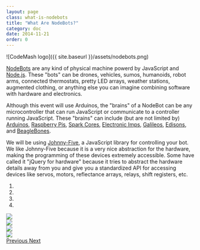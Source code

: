 ```yaml
---
layout: page
class: what-is-nodebots
title: "What Are NodeBots?"
category: doc
date: 2014-11-21
order: 0
---
```


![CodeMash logo]({{ site.baseurl }}/assets/nodebots.png)

[NodeBots](http://nodebots.io) are any kind of physical machine powerd by JavaScript and [Node.js](http://nodejs.org).  These "bots" can be drones, vehicles, sumos, humanoids, robot arms, connected thermostats, pretty LED arrays, weather stations, augmented clothing, or anything else you can imagine combining software with hardware and electronics.

Although this event will use Arduinos, the "brains" of a NodeBot can be any microcontroller that can run JavaScript or communicate to a controller running JavaScript.  These "brains" can include (but are not limited by) [Arduinos](http://arduino.cc), [Raspberry Pis](http://www.raspberrypi.org), [Spark Cores](https://www.spark.io/), [Electronic Imps](https://electricimp.com/), [Galileos](http://www.intel.com/content/www/us/en/do-it-yourself/galileo-maker-quark-board.html), [Edisons](http://www.intel.com/content/www/us/en/do-it-yourself/edison.html), and [BeagleBones](http://beagleboard.org/black).

We will be using [Johnny-Five](https://github.com/rwaldron/johnny-five), a JavaScript library for controlling your bot.  We like Johnny-Five because it is a very nice abstraction for the hardware, making the programming of these devices extremely accessible.  Some have called it "jQuery for hardware" because it tries to abstract the hardware details away from you and give you a standardized API for accessing devices like servos, motors, reflectance arrays, relays, shift registers, etc.

<div id="carousel-example-generic" class="carousel slide col-md-8 col-md-offset-2" data-ride="carousel">
  <!-- Indicators -->
  <ol class="carousel-indicators">
    <li data-target="#carousel-example-generic" data-slide-to="0" class="active"></li>
    <li data-target="#carousel-example-generic" data-slide-to="1"></li>
    <li data-target="#carousel-example-generic" data-slide-to="2"></li>
    <li data-target="#carousel-example-generic" data-slide-to="3"></li>
  </ol>

  <!-- Wrapper for slides -->
  <div class="carousel-inner" role="listbox">
    <div class="item active">
      <img src="/codemash-nodebots-docs/assets/hacking.jpeg" />
    </div>
    <div class="item">
      <img src="/codemash-nodebots-docs/assets/soccer.jpeg" />
    </div>
    <div class="item">
      <img src="/codemash-nodebots-docs/assets/alf.jpeg" />
    </div>
    <div class="item">
      <img src="/codemash-nodebots-docs/assets/pinky.jpeg" />
    </div>
  </div>

  <!-- Controls -->
  <a class="left carousel-control" href="#carousel-example-generic" role="button" data-slide="prev">
    <span class="glyphicon glyphicon-chevron-left" aria-hidden="true"></span>
    <span class="sr-only">Previous</span>
  </a>
  <a class="right carousel-control" href="#carousel-example-generic" role="button" data-slide="next">
    <span class="glyphicon glyphicon-chevron-right" aria-hidden="true"></span>
    <span class="sr-only">Next</span>
  </a>
</div>